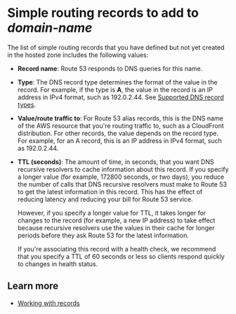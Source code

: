 # Simple routing records to add to *domain\-name*<a name="routing-simple"></a>

The list of simple routing records that you have defined but not yet created in the hosted zone includes the following values:
+ **Record name**: Route 53 responds to DNS queries for this name\.
+ **Type**: The DNS record type determines the format of the value in the record\. For example, if the type is **A**, the value in the record is an IP address in IPv4 format, such as 192\.0\.2\.44\. See [Supported DNS record types](https://docs.aws.amazon.com/Route53/latest/DeveloperGuide/ResourceRecordTypes.html)\.
+ **Value/route traffic to**: For Route 53 alias records, this is the DNS name of the AWS resource that you're routing traffic to, such as a CloudFront distribution\. For other records, the value depends on the record type\. For example, for an A record, this is an IP address in IPv4 format, such as 192\.0\.2\.44\.
+ **TTL \(seconds\)**: The amount of time, in seconds, that you want DNS recursive resolvers to cache information about this record\. If you specify a longer value \(for example, 172800 seconds, or two days\), you reduce the number of calls that DNS recursive resolvers must make to Route 53 to get the latest information in this record\. This has the effect of reducing latency and reducing your bill for Route 53 service\. 

  However, if you specify a longer value for TTL, it takes longer for changes to the record \(for example, a new IP address\) to take effect because recursive resolvers use the values in their cache for longer periods before they ask Route 53 for the latest information\. 

  If you're associating this record with a health check, we recommend that you specify a TTL of 60 seconds or less so clients respond quickly to changes in health status\. 

## Learn more<a name="routing-simple-learn-more"></a>
+ [Working with records](https://docs.aws.amazon.com/Route53/latest/DeveloperGuide/rrsets-working-with.html)